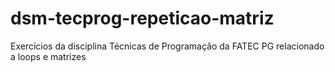 # dsm-tecprog-repeticao-matriz
Exercícios da disciplina Técnicas de Programação da FATEC PG relacionado a loops e matrizes
